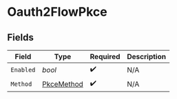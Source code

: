 # Oauth2FlowPkce


## Fields

| Field                                           | Type                                            | Required                                        | Description                                     |
| ----------------------------------------------- | ----------------------------------------------- | ----------------------------------------------- | ----------------------------------------------- |
| `Enabled`                                       | *bool*                                          | :heavy_check_mark:                              | N/A                                             |
| `Method`                                        | [PkceMethod](../../models/shared/pkcemethod.md) | :heavy_check_mark:                              | N/A                                             |